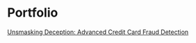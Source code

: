 # Portfolio

[Unsmasking Deception: Advanced Credit Card Fraud Detection](https://github.com/katasrofi/fraud_detection) 
